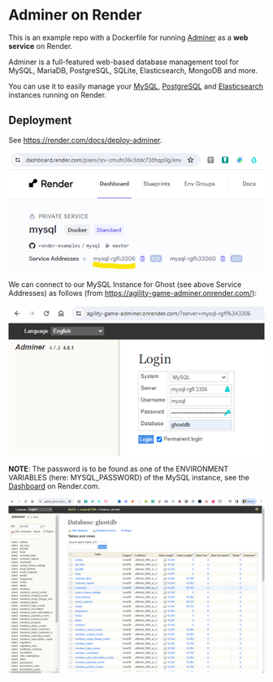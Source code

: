 # Adminer on Render

This is an example repo with a Dockerfile for running [Adminer](https://www.adminer.org/) as a **web service** on Render.

Adminer is a full-featured web-based database management tool for MySQL, MariaDB, PostgreSQL, SQLite, Elasticsearch, MongoDB and more.

You can use it to easily manage your [MySQL](https://render.com/docs/deploy-mysql), [PostgreSQL](https://render.com/docs/databases) and [Elasticsearch](https://render.com/docs/deploy-elasticsearch) instances running on Render.

## Deployment
See https://render.com/docs/deploy-adminer.

![MySQL Service Addresses](mysql_service_addresses.png)

We can connect to our MySQL Instance for Ghost (see above Service Addresses) as follows (from https://agility-game-adminer.onrender.com/):

![Login](login_from_adminer_to_mysql.png)

**NOTE**: The password is to be found as one of the ENVIRONMENT VARIABLES (here: MYSQL_PASSWORD) of the MySQL instance, see the [Dashboard](https://dashboard.render.com/pserv/srv-cmufn36v3ddc738hqp0g/env) on Render.com. 

![Adminer - GhostDB](adminer_mysql_ghostdb.png)
